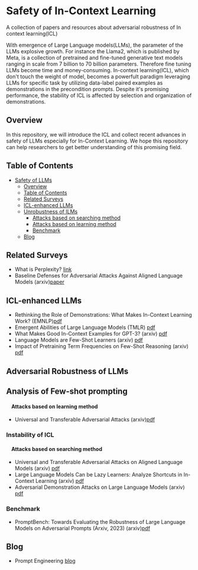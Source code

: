 # Safety of In-Context Learning<span id="head"/>

A collection of papers and resources about adversarial robustness of In context learning(ICL)

With emergence of Large Language models(LLMs), the parameter of the LLMs explosive growth. For instance the Llama2, which is published by Meta, is a collection of pretrained and fine-tuned generative text models ranging in scale from 7 billion to 70 billion parameters. Therefore fine tuning LLMs become time and money-consuming. In-context learning(ICL), which don't touch the weight of model, becomes a powerfult paradigm leveraging LLMs for specific task by utilizing data-label paired examples as demonstrations in the precondition prompts. Despite it's promising performance, the stability of ICL is affected by selection and organization of demonstrations.

## Overview<span id="overview"/>
In this repository, we will introduce the ICL and collect recent advances in safety of LLMs especially for In-Context Learning. 
We hope this repository can help researchers to get better understanding of this promising field.

## Table of Contents<span id="table-of-contents"/>
* [Safety of LLMs](#head)
   * [Overview](#overview)
   * [Table of Contents](#table-of-contents)
   * [Related Surveys](#related-surveys)
   * [ICL-enhanced LLMs](#ICL-enhanced-LLMs)
   * [Unrobustness of ILMs](#unrobustness-of-LLMs)
      * [Attacks based on searching method](#attacks-based-on-searching-method)
      * [Attacks based on learning method](#attacks-based-on-learning-method)
      * [Benchmark](#benchmark)
   * [Blog](#blog)
 
## Related Surveys <span id="related-surveys"/>
* What is Perplexity? [link](https://lukesalamone.github.io/posts/perplexity/)
* Baseline Defenses for Adversarial Attacks Against Aligned Language Models (arxiv)[paper](https://arxiv.org/pdf/2309.00614.pdf)
  
## ICL-enhanced LLMs<span id="ICL-enhanced-LLMs"/>
* Rethinking the Role of Demonstrations: What Makes In-Context Learning Work? (EMNLP)[pdf](https://arxiv.org/pdf/2202.12837.pdf)
* Emergent Abilities of Large Language Models (TMLR) [pdf](https://arxiv.org/pdf/2206.07682.pdf)
* What Makes Good In-Context Examples for GPT-3? (arxiv) [pdf](https://arxiv.org/pdf/2101.06804.pdf)
* Language Models are Few-Shot Learners (arxiv) [pdf](https://arxiv.org/pdf/2005.14165.pdf)
* Impact of Pretraining Term Frequencies on Few-Shot Reasoning (arxiv) [pdf](https://arxiv.org/pdf/2202.07206.pdf)

## Adversarial Robustness of LLMs<span id="unrobustness-of-LLMs"/>
## Analysis of Few-shot prompting <span id="unrobustness-of-LLMs"/>
#### &emsp;Attacks based on learning method<span id="#attacks-based-on-learning-method"/>
* Universal and Transferable Adversarial Attacks (arxiv)[pdf](https://arxiv.org/pdf/2307.15043.pdf)</br>
### Instability of ICL
#### &emsp;Attacks based on searching method<span id="#attacks-based-on-searching-method"/>
* Universal and Transferable Adversarial Attacks on Aligned Language Models (arxiv) [pdf](https://arxiv.org/pdf/2307.15043.pdf)
* Large Language Models Can be Lazy Learners: Analyze Shortcuts in In-Context Learning (arxiv) [pdf](https://arxiv.org/pdf/2305.17256.pdf)
* Adversarial Demonstration Attacks on Large Language Models (arxiv) [pdf](https://arxiv.org/pdf/2305.14950.pdf)

### Benchmark<span id="benchmark"/>
* PromptBench: Towards Evaluating the Robustness of Large Language Models on Adversarial Prompts (Arxiv, 2023) (arxiv)[pdf](https://arxiv.org/pdf/2306.04528.pdf)

## Blog<span id="blog"/>
* Prompt Engineering [blog](https://lilianweng.github.io/posts/2023-03-15-prompt-engineering/)



    

